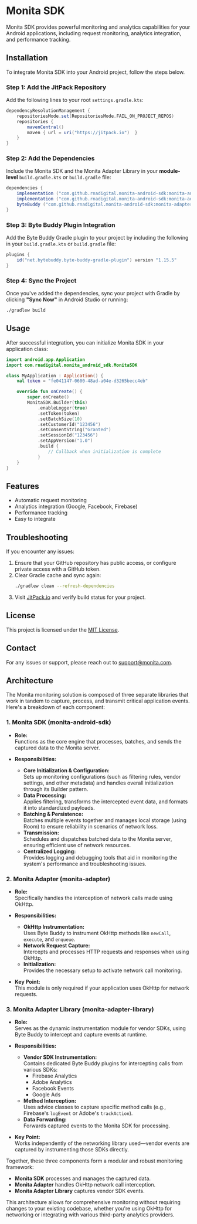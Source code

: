 # Monita SDK

Monita SDK provides powerful monitoring and analytics capabilities for your Android applications, including request monitoring, analytics integration, and performance tracking.

## Installation

To integrate Monita SDK into your Android project, follow the steps below.

### Step 1: Add the JitPack Repository

Add the following lines to your root `settings.gradle.kts`:

```gradle
dependencyResolutionManagement {
    repositoriesMode.set(RepositoriesMode.FAIL_ON_PROJECT_REPOS)
    repositories {
        mavenCentral()
        maven { url = uri("https://jitpack.io")  }
    }
}
```

### Step 2: Add the Dependencies

Include the Monita SDK and the Monita Adapter Library in your **module-level** `build.gradle.kts` or `build.gradle` file:

```gradle
dependencies {
    implementation ("com.github.rnadigital.monita-android-sdk:monita-android-sdk:v1.10.0")
    implementation ("com.github.rnadigital.monita-android-sdk:monita-adapter-library:v1.10.0")
    byteBuddy ("com.github.rnadigital.monita-android-sdk:monita-adapter-library:v1.10.0")
}
```

### Step 3: Byte Buddy Plugin Integration

Add the Byte Buddy Gradle plugin to your project by including the following in your `build.gradle.kts` or `build.gradle` file:

```gradle
plugins {
    id("net.bytebuddy.byte-buddy-gradle-plugin") version "1.15.5"
}
```

### Step 4: Sync the Project

Once you've added the dependencies, sync your project with Gradle by clicking **"Sync Now"** in Android Studio or running:

```bash
./gradlew build
```

## Usage

After successful integration, you can initialize Monita SDK in your application class:

```kotlin
import android.app.Application
import com.rnadigital.monita_android_sdk.MonitaSDK

class MyApplication : Application() {
    val token = "fe041147-0600-48ad-a04e-d3265becc4eb"

    override fun onCreate() {
        super.onCreate()
        MonitaSDK.Builder(this)
            .enableLogger(true)
            .setToken(token)
            .setBatchSize(10)
            .setCustomerId("123456")
            .setConsentString("Granted")
            .setSessionId("123456")
            .setAppVersion("1.0")
            .build {
                // Callback when initialization is complete
            }
    }
}
```

## Features

- Automatic request monitoring
- Analytics integration (Google, Facebook, Firebase)
- Performance tracking
- Easy to integrate

## Troubleshooting

If you encounter any issues:

1. Ensure that your GitHub repository has public access, or configure private access with a GitHub token.
2. Clear Gradle cache and sync again:
   ```bash
   ./gradlew clean --refresh-dependencies
   ```
3. Visit [JitPack.io](https://jitpack.io) and verify build status for your project.

## License

This project is licensed under the [MIT License](LICENSE).

## Contact

For any issues or support, please reach out to [support@monita.com](mailto:support@monita.com).


## Architecture

The Monita monitoring solution is composed of three separate libraries that work in tandem to capture, process, and transmit critical application events. Here's a breakdown of each component:

### 1. Monita SDK (monita-android-sdk)
- **Role:**  
  Functions as the core engine that processes, batches, and sends the captured data to the Monita server.

- **Responsibilities:**  
  - **Core Initialization & Configuration:**  
    Sets up monitoring configurations (such as filtering rules, vendor settings, and other metadata) and handles overall initialization through its Builder pattern.
  - **Data Processing:**  
    Applies filtering, transforms the intercepted event data, and formats it into standardized payloads.
  - **Batching & Persistence:**  
    Batches multiple events together and manages local storage (using Room) to ensure reliability in scenarios of network loss.
  - **Transmission:**  
    Schedules and dispatches batched data to the Monita server, ensuring efficient use of network resources.
  - **Centralized Logging:**  
    Provides logging and debugging tools that aid in monitoring the system's performance and troubleshooting issues.

### 2. Monita Adapter (monita-adapter)
- **Role:**  
  Specifically handles the interception of network calls made using OkHttp.

- **Responsibilities:**  
  - **OkHttp Instrumentation:**  
    Uses Byte Buddy to instrument OkHttp methods like `newCall`, `execute`, and `enqueue`.
  - **Network Request Capture:**  
    Intercepts and processes HTTP requests and responses when using OkHttp.
  - **Initialization:**  
    Provides the necessary setup to activate network call monitoring.

- **Key Point:**  
  This module is only required if your application uses OkHttp for network requests.

### 3. Monita Adapter Library (monita-adapter-library)
- **Role:**  
  Serves as the dynamic instrumentation module for vendor SDKs, using Byte Buddy to intercept and capture events at runtime.

- **Responsibilities:**  
  - **Vendor SDK Instrumentation:**  
    Contains dedicated Byte Buddy plugins for intercepting calls from various SDKs:
    - Firebase Analytics
    - Adobe Analytics
    - Facebook Events
    - Google Ads
  - **Method Interception:**  
    Uses advice classes to capture specific method calls (e.g., Firebase's `logEvent` or Adobe's `trackAction`).
  - **Data Forwarding:**  
    Forwards captured events to the Monita SDK for processing.

- **Key Point:**  
  Works independently of the networking library used—vendor events are captured by instrumenting those SDKs directly.

Together, these three components form a modular and robust monitoring framework:
- **Monita SDK** processes and manages the captured data.
- **Monita Adapter** handles OkHttp network call interception.
- **Monita Adapter Library** captures vendor SDK events.

This architecture allows for comprehensive monitoring without requiring changes to your existing codebase, whether you're using OkHttp for networking or integrating with various third-party analytics providers.

